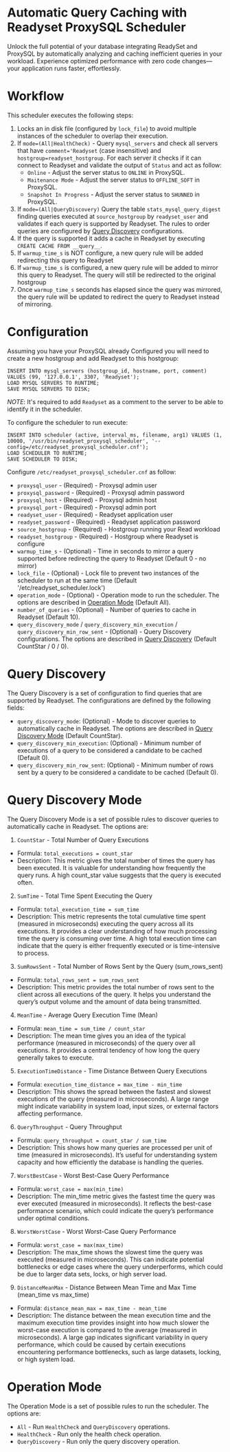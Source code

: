 # Automatic Query Caching with Readyset ProxySQL Scheduler
Unlock the full potential of your database integrating ReadySet and ProxySQL by automatically analyzing and caching inefficient queries in your workload. Experience optimized performance with zero code changes—your application runs faster, effortlessly.


# Workflow
This scheduler executes the following steps:

1. Locks an in disk file (configured by `lock_file`) to avoid multiple instances of the scheduler to overlap their execution.
2. If `mode=(All|HealthCheck)` -  Query `mysql_servers` and check all servers that have `comment='Readyset` (case insensitive) and `hostgroup=readyset_hostgroup`. For each server it checks if it can connect to Readyset and validate the output of  `Status` and act as follow:
   * `Online` - Adjust the server status to `ONLINE` in ProxySQL.
   * `Maitenance Mode` -  Adjust the server status to `OFFLINE_SOFT` in ProxySQL.
   * `Snapshot In Progress` - Adjust the server status to `SHUNNED` in ProxySQL.
4. If `mode=(All|QueryDiscovery)` Query the table `stats_mysql_query_digest` finding queries executed at `source_hostgroup` by `readyset_user` and validates if each query is supported by Readyset. The rules to order queries are configured by [Query Discovery](#query-discovery) configurations. 
3. If the query is supported it adds a cache in Readyset by executing `CREATE CACHE FROM __query__`.
4. If `warmup_time_s` is NOT configure, a new query rule will be added redirecting this query to Readyset
5. If `warmup_time_s` is configured, a new query rule will be added to mirror this query to Readyset. The query will still be redirected to the original hostgroup
6. Once `warmup_time_s` seconds has elapsed since the query was mirrored, the query rule will be updated to redirect the query to Readyset instead of mirroring.



# Configuration

Assuming you have your ProxySQL already Configured you will need to create a new hostgroup and add Readyset to this hostgroup:

```
INSERT INTO mysql_servers (hostgroup_id, hostname, port, comment) VALUES (99, '127.0.0.1', 3307, 'Readyset');
LOAD MYSQL SERVERS TO RUNTIME;
SAVE MYSQL SERVERS TO DISK;
```

*NOTE*: It's required to add `Readyset` as a comment to the server to be able to identify it in the scheduler.

To configure the scheduler to run execute:

```
INSERT INTO scheduler (active, interval_ms, filename, arg1) VALUES (1, 10000, '/usr/bin/readyset_proxysql_scheduler', '--config=/etc/readyset_proxysql_scheduler.cnf');
LOAD SCHEDULER TO RUNTIME;
SAVE SCHEDULER TO DISK;
```

Configure `/etc/readyset_proxysql_scheduler.cnf` as follow:
* `proxysql_user` - (Required) - Proxysql admin user
* `proxysql_password` - (Required) - Proxysql admin password
* `proxysql_host` - (Required) - Proxysql admin host
* `proxysql_port` - (Required) - Proxysql admin port
* `readyset_user` - (Required) - Readyset application user
* `readyset_password` - (Required) - Readyset application password
* `source_hostgroup` - (Required) - Hostgroup running your Read workload
* `readyset_hostgroup` - (Required) - Hostgroup where Readyset is configure
* `warmup_time_s` - (Optional) - Time in seconds to mirror a query supported before redirecting the query to Readyset (Default 0 - no mirror)
* `lock_file` - (Optional) - Lock file to prevent two instances of the scheduler to run at the same time (Default '/etc/readyset_scheduler.lock')
* `operation_mode` - (Optional) - Operation mode to run the scheduler. The options are described in [Operation Mode](#operation-mode) (Default All).
* `number_of_queries` - (Optional) - Number of queries to cache in Readyset (Default 10).
* `query_discovery_mode` / `query_discovery_min_execution` / `query_discovery_min_row_sent` - (Optional) - Query Discovery configurations. The options are described in [Query Discovery](#query-discovery) (Default CountStar / 0 / 0).


# Query Discovery
The Query Discovery is a set of configuration to find queries that are supported by Readyset. The configurations are defined by the following fields:

* `query_discovery_mode`: (Optional) - Mode to discover queries to automatically cache in Readyset. The options are described in [Query Discovery Mode](#query-discovery-mode)   (Default CountStar).
* `query_discovery_min_execution`: (Optional) - Minimum number of executions of a query to be considered a candidate to be cached (Default 0).
* `query_discovery_min_row_sent`: (Optional) - Minimum number of rows sent by a query to be considered a candidate to be cached (Default 0).

# Query Discovery Mode
The Query Discovery Mode is a set of possible rules to discover queries to automatically cache in Readyset. The options are:

1. `CountStar` - Total Number of Query Executions
 * Formula: `total_executions = count_star`
 * Description: This metric gives the total number of times the query has been executed. It is valuable for understanding how frequently the query runs. A high count_star value suggests that the query is executed often.

2. `SumTime` - Total Time Spent Executing the Query
 * Formula: `total_execution_time = sum_time`
 * Description: This metric represents the total cumulative time spent (measured in microseconds) executing the query across all its executions. It provides a clear understanding of how much processing time the query is consuming over time. A high total execution time can indicate that the query is either frequently executed or is time-intensive to process.

3. `SumRowsSent` - Total Number of Rows Sent by the Query (sum_rows_sent)
 * Formula: `total_rows_sent = sum_rows_sent`
 * Description: This metric provides the total number of rows sent to the client across all executions of the query. It helps you understand the query’s output volume and the amount of data being transmitted. 

4. `MeanTime` - Average Query Execution Time (Mean)
 * Formula: `mean_time = sum_time / count_star`
 * Description: The mean time gives you an idea of the typical performance (measured in microseconds) of the query over all executions. It provides a central tendency of how long the query generally takes to execute.

5. `ExecutionTimeDistance` - Time Distance Between Query Executions
 * Formula: `execution_time_distance = max_time - min_time`
 * Description: This shows the spread between the fastest and slowest executions of the query (measured in microseconds). A large range might indicate variability in system load, input sizes, or external factors affecting performance.

6. `QueryThroughput` - Query Throughput
 * Formula: `query_throughput = count_star / sum_time`
 * Description: This shows how many queries are processed per unit of time (measured in microseconds). It’s useful for understanding system capacity and how efficiently the database is handling the queries.

7. `WorstBestCase` - Worst Best-Case Query Performance
 * Formula: `worst_case = max(min_time)`
 * Description: The min_time metric gives the fastest time the query was ever executed (measured in microseconds). It reflects the best-case performance scenario, which could indicate the query’s performance under optimal conditions.

8. `WorstWorstCase` - Worst Worst-Case Query Performance
 * Formula: `worst_case = max(max_time)`
 * Description: The max_time shows the slowest time the query was executed (measured in microseconds). This can indicate potential bottlenecks or edge cases where the query underperforms, which could be due to larger data sets, locks, or high server load.

9. `DistanceMeanMax` - Distance Between Mean Time and Max Time (mean_time vs max_time)
 * Formula: `distance_mean_max = max_time - mean_time`
 * Description: The distance between the mean execution time and the maximum execution time provides insight into how much slower the worst-case execution is compared to the average (measured in microseconds). A large gap indicates significant variability in query performance, which could be caused by certain executions encountering performance bottlenecks, such as large datasets, locking, or high system load.

# Operation Mode
The Operation Mode is a set of possible rules to run the scheduler. The options are:
* `All` - Run `HealthCheck` and `QueryDiscovery` operations.
* `HealthCheck` - Run only the health check operation.
* `QueryDiscovery` - Run only the query discovery operation.
